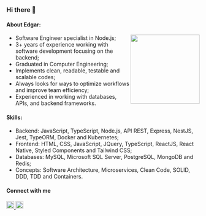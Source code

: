 ### Hi there 👋
#### About Edgar:

<img align="right" height="180em" src="https://github-readme-stats.vercel.app/api/top-langs/?username=edjust&layout=compact&langs_count=7&theme=dracula"/>

- Software Engineer specialist in Node.js;
- 3+ years of experience working with software development focusing on the backend;
- Graduated in Computer Engineering;
- Implements clean, readable, testable and scalable codes;
- Always looks for ways to optimize workflows and improve team efficiency;
- Experienced in working with databases, APIs, and backend frameworks.

#### Skills:

- Backend: JavaScript, TypeScript, Node.js, API REST, Express, NestJS, Jest, TypeORM, Docker and Kubernetes;
- Frontend: HTML, CSS, JavaScript, JQuery, TypeScript, ReactJS, React Native, Styled Components and Tailwind CSS;
- Databases: MySQL, Microsoft SQL Server, PostgreSQL, MongoDB and Redis;
- Concepts: Software Architecture, Microservices, Clean Code, SOLID, DDD, TDD and Containers.

#### Connect with me

<a href="https://linkedin.com/in/edgarjustavino" rel="noopener noreferrer">
  <img src="https://img.shields.io/badge/LinkedIn-blue?style=flat-square&logo=Linkedin&logoColor=white"
    alt="Edgar's LinkedIn"
    height="20">
</a>
<a href="https://instagram.com/panamaakaedgar" rel="noopener noreferrer">
  <img src="https://img.shields.io/badge/Instagram-e4405f?style=for-the-badge&logo=instagram&logoColor=white"
    alt="Edgar's Instagram"
    height="20">
</a>
